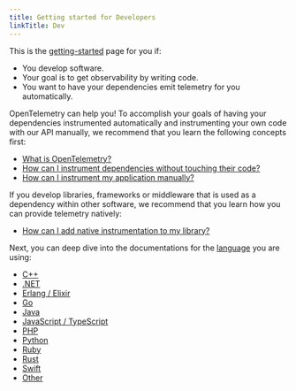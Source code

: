 ```yaml
---
title: Getting started for Developers
linkTitle: Dev
---
```


This is the [getting-started](..) page for you if:

- You develop software.
- Your goal is to get observability by writing code.
- You want to have your dependencies emit telemetry for you automatically.

OpenTelemetry can help you! To accomplish your goals of having your dependencies
instrumented automatically and instrumenting your own code with our API
manually, we recommend that you learn the following concepts first:

- [What is OpenTelemetry?](/docs/what-is-opentelemetry/)
- [How can I instrument dependencies without touching their code?](/docs/concepts/instrumentation/automatic/)
- [How can I instrument my application manually?](/docs/concepts/instrumentation/manual/)

If you develop libraries, frameworks or middleware that is used as a dependency
within other software, we recommend that you learn how you can provide telemetry
natively:

- [How can I add native instrumentation to my library?](/docs/concepts/instrumentation/libraries/)

Next, you can deep dive into the documentations for the
[language](/docs/languages/) you are using:

- [C++](/docs/languages/cpp/)
- [.NET](/docs/languages/net/)
- [Erlang / Elixir](/docs/languages/erlang/)
- [Go](/docs/languages/go/)
- [Java](/docs/languages/java/)
- [JavaScript / TypeScript](/docs/languages/js/)
- [PHP](/docs/languages/php/)
- [Python](/docs/languages/python/)
- [Ruby](/docs/languages/ruby/)
- [Rust](/docs/languages/rust/)
- [Swift](/docs/languages/swift/)
- [Other](/docs/languages/other/)
